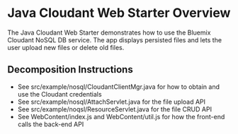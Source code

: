 # Java Cloudant Web Starter Overview

The Java Cloudant Web Starter demonstrates how to use the Bluemix Cloudant NoSQL DB service. The app displays persisted files and lets the user upload new files or delete old files.

## Decomposition Instructions

* See src/example/nosql/CloudantClientMgr.java for how to obtain and use the Cloudant credentials
* See src/example/nosql/AttachServlet.java for the file upload API
* See src/example/noqsl/ResourceServlet.java for the file CRUD API
* See WebContent/index.js and WebContent/util.js for how the front-end calls the back-end API

